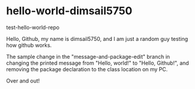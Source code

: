 # hello-world-dimsail5750
test-hello-world-repo

Hello, Github, my name is dimsail5750, and I am just a random guy testing how github works.

The sample change in the "message-and-package-edit" branch in changing the printed message from "Hello, world!" to "Hello, Github!", and removing the package declaration to the class location on my PC.

Over and out!

